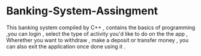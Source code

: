# Banking-System-Assingment
This banking system compiled by C++ , contains the basics of programming ,you can login , select the type of activity you'd like to do on the the app , Wherether you want to withdraw , make a deposit or transfer money , you can also exit the application once done using it .
